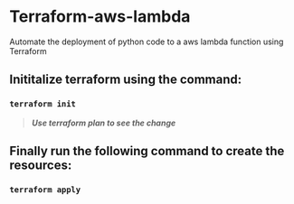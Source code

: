 # Terraform-aws-lambda
Automate the deployment of python code to a aws lambda function using Terraform


## Inititalize terraform using the command:
### `terraform init`


> ***Use terraform plan to see the change***


## Finally run the following command to create the resources:
### `terraform apply`

